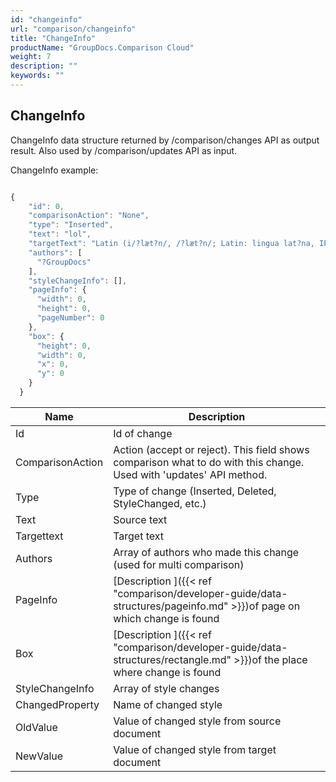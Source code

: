 ```yaml
---
id: "changeinfo"
url: "comparison/changeinfo"
title: "ChangeInfo"
productName: "GroupDocs.Comparison Cloud"
weight: 7
description: ""
keywords: ""
---
```


## ChangeInfo ##

ChangeInfo data structure returned by /comparison/changes API as output result. Also used by /comparison/updates API as input.

ChangeInfo example:

```javascript

{
    "id": 0,
    "comparisonAction": "None",
    "type": "Inserted",
    "text": "lol",
    "targetText": "Latin (i/?læt?n/, /?læt?n/; Latin: lingua lat?na, IPA: [?l????a la?ti?na]) is a classical language, originally spoken inLatium, Italy, which belongs to the Italic branch of the Indo-European languages.[3] The Latin alphabet is derived from the Etruscan and Greek alphabetslol.",
    "authors": [
      "?GroupDocs"
    ],
    "styleChangeInfo": [],
    "pageInfo": {
      "width": 0,
      "height": 0,
      "pageNumber": 0
    },
    "box": {
      "height": 0,
      "width": 0,
      "x": 0,
      "y": 0
    }
  }

```



|Name|Description
|---|---
|Id|Id of change
|ComparisonAction|Action (accept or reject). This field shows comparison what to do with this change.  Used with 'updates' API method.
|Type|Type of change (Inserted, Deleted, StyleChanged, etc.)
|Text|Source text
|Targettext|Target text
|Authors|Array of authors who made this change (used for multi comparison)
|PageInfo|[Description ]({{< ref "comparison/developer-guide/data-structures/pageinfo.md" >}})of page on which change is found
|Box|[Description ]({{< ref "comparison/developer-guide/data-structures/rectangle.md" >}})of the place where change is found
|StyleChangeInfo|Array of style changes
|ChangedProperty|Name of changed style
|OldValue|Value of changed style from source document
|NewValue|Value of changed style from target document
